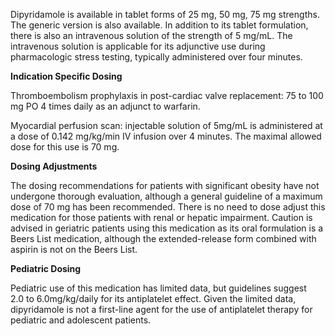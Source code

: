 Dipyridamole is available in tablet forms of 25 mg, 50 mg, 75 mg strengths. The generic version is also available. In addition to its tablet formulation, there is also an intravenous solution of the strength of 5 mg/mL. The intravenous solution is applicable for its adjunctive use during pharmacologic stress testing, typically administered over four minutes.

**Indication Specific Dosing**

Thromboembolism prophylaxis in post-cardiac valve replacement: 75 to 100 mg PO 4 times daily as an adjunct to warfarin.

Myocardial perfusion scan: injectable solution of 5mg/mL is administered at a dose of 0.142 mg/kg/min IV infusion over 4 minutes. The maximal allowed dose for this use is 70 mg.

**Dosing Adjustments**

The dosing recommendations for patients with significant obesity have not undergone thorough evaluation, although a general guideline of a maximum dose of 70 mg has been recommended. There is no need to dose adjust this medication for those patients with renal or hepatic impairment. Caution is advised in geriatric patients using this medication as its oral formulation is a Beers List medication, although the extended-release form combined with aspirin is not on the Beers List.

**Pediatric Dosing**

Pediatric use of this medication has limited data, but guidelines suggest 2.0 to 6.0mg/kg/daily for its antiplatelet effect. Given the limited data, dipyridamole is not a first-line agent for the use of antiplatelet therapy for pediatric and adolescent patients.